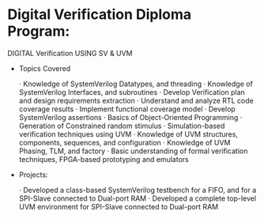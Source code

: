 # Digital Verification Diploma Program:

DIGITAL Verification USING SV & UVM

- Topics Covered

    ·    Knowledge of SystemVerilog Datatypes, and threading
    ·    Knowledge of SystemVerilog Interfaces, and subroutines
    ·    Develop Verification plan and design requirements extraction
    ·    Understand and analyze RTL code coverage results
    ·    Implement functional coverage model
    ·    Develop SystemVerilog assertions
    ·    Basics of Object-Oriented Programming
    ·    Generation of Constrained random stimulus
    ·    Simulation-based verification techniques using UVM
    ·    Knowledge of UVM structures, components, sequences, and configuration
    ·    Knowledge of UVM Phasing, TLM, and factory
    ·    Basic understanding of formal verification techniques, FPGA-based prototyping and emulators

- Projects:

    ·   Developed a class-based SystemVerilog testbench for a FIFO, and for a SPI-Slave connected to Dual-port RAM
    ·   Developed a complete top-level UVM environment for SPI-Slave connected to Dual-port RAM
